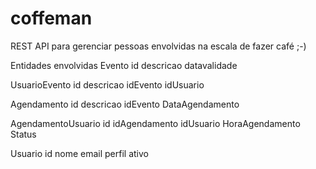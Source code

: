 # coffeman
REST API para gerenciar pessoas envolvidas na escala de fazer café ;-)

Entidades envolvidas
  Evento
	id
	descricao
	datavalidade
	
UsuarioEvento
	id
	descricao
	idEvento
	idUsuario
	
Agendamento
	id
	descricao
	idEvento
	DataAgendamento
	
AgendamentoUsuario
	id
	idAgendamento
	idUsuario
	HoraAgendamento
	Status
	
Usuario
	id
	nome
	email
	perfil
	ativo
